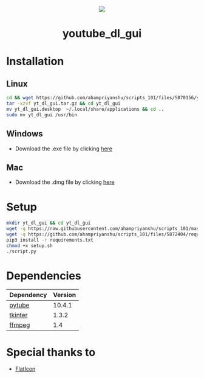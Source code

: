 <p align="center"><img src="https://user-images.githubusercontent.com/54521023/105525211-c61e6600-5d06-11eb-9d8c-8397e348a8ae.png"></p>

<h1 align="center">youtube_dl_gui</h1>

# Installation

## Linux

```bash
cd && wget https://github.com/ahampriyanshu/scripts_101/files/5870156/yt_dl_gui.tar.gz
tar -xzvf yt_dl_gui.tar.gz && cd yt_dl_gui
mv yt_dl_gui.desktop  ~/.local/share/applications && cd ..
sudo mv yt_dl_gui /usr/bin
```

## Windows

* Download the .exe file by clicking [here]()

## Mac

* Download the .dmg file by clicking [here]()


# Setup

```bash
mkdir yt_dl_gui && cd yt_dl_gui
wget -q https://raw.githubusercontent.com/ahampriyanshu/scripts_101/master/youtube_dl_gui/script.py
wget -q https://github.com/ahampriyanshu/scripts_101/files/5872404/requirements.txt
pip3 install -r requirements.txt
chmod +x setup.sh
./script.py
```

# Dependencies

| Dependency | Version |
| --- | --- | 
| [pytube](https://pypi.org/project/pytube/)  | 10.4.1 | 
| [tkinter](https://wiki.python.org/moin/TkInter) | 1.3.2 |
| [ffmpeg](https://ffmpeg.org/)  | 1.4 |

# Special thanks to

* [FlatIcon](http://www.flaticon.com)